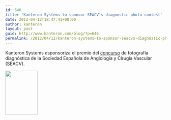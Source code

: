 ```yaml
---
id: 646
title: 'Kanteron Systems to sponsor SEACV‘s diagnostic photo contest'
date: 2012-04-12T18:47:41+00:00
author: kanteron
layout: post
guid: http://www.kanteron.com/blog/?p=646
permalink: /2012/04/12/kanteron-systems-to-sponsor-seacvs-diagnostic-photo-contest/
---
```

<p title="http://www.seacv.es/becas_premios/2012.php">
  Kanteron Systems esponsoriza el premio del <a title="http://www.seacv.es/becas_premios/2012.php" href="http://www.seacv.es/becas_premios/2012.php" target="_blank">concurso</a> de fotografía diagnóstica de la Sociedad Española de Angiología y Cirugía Vascular (SEACV).
</p>

<img class="aligncenter" title="poster" src="http://www.seacv.es/imagenes/becas_premios/I_CF_CDVI.jpg" alt="" width="101" height="138" />